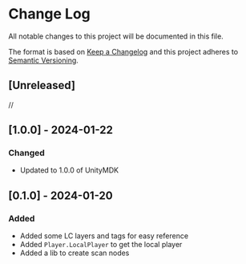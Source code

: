# Change Log
All notable changes to this project will be documented in this file.

The format is based on [Keep a Changelog](http://keepachangelog.com/)
and this project adheres to [Semantic Versioning](http://semver.org/).

## [Unreleased]

//

## [1.0.0] - 2024-01-22

### Changed
- Updated to 1.0.0 of UnityMDK

## [0.1.0] - 2024-01-20

### Added
- Added some LC layers and tags for easy reference
- Added ``Player.LocalPlayer`` to get the local player
- Added a lib to create scan nodes